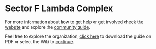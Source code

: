 # Sector F Lambda Complex
For more information about how to get help or get involved check the [website](https://spacebeam.io) and explore the [community guide](https://github.com/spacebeam/guide/wiki).

Feel free to explore the organization, [click here](https://github.com/spacebeam/guide/raw/master/guide.pdf) to download the guide on PDF or select the Wiki to [continue](https://github.com/spacebeam/research/wiki).
